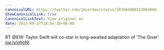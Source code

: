 ```yaml
---
canonicalURL: https://twitter.com/jmjordan/status/383666006553804800
ShowCanonicalLink: true
CanonicalLinkText: View original on
date: 2013-09-27T18:54:38+00:00
---
```

RT @EW: Taylor Swift will co-star in long-awaited adaptation of 'The Giver' [ow.ly/phoNl](http://ow.ly/phoNl)